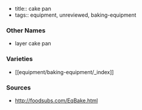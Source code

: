 - title:: cake pan
- tags:: equipment, unreviewed, baking-equipment

### Other Names
* layer cake pan

### Varieties
* [[equipment/baking-equipment/_index]]

### Sources
* http://foodsubs.com/EqBake.html
